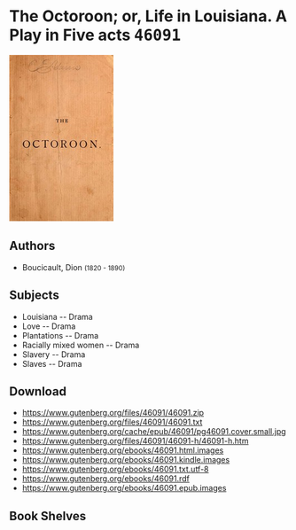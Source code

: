 # The Octoroon; or, Life in Louisiana. A Play in Five acts <kbd>46091</kbd>

![](./cover.medium.jpg "")

## Authors


 - Boucicault, Dion <small>(1820 - 1890)</small>

## Subjects


 - Louisiana -- Drama
 - Love -- Drama
 - Plantations -- Drama
 - Racially mixed women -- Drama
 - Slavery -- Drama
 - Slaves -- Drama

## Download


 - https://www.gutenberg.org/files/46091/46091.zip
 - https://www.gutenberg.org/files/46091/46091.txt
 - https://www.gutenberg.org/cache/epub/46091/pg46091.cover.small.jpg
 - https://www.gutenberg.org/files/46091/46091-h/46091-h.htm
 - https://www.gutenberg.org/ebooks/46091.html.images
 - https://www.gutenberg.org/ebooks/46091.kindle.images
 - https://www.gutenberg.org/ebooks/46091.txt.utf-8
 - https://www.gutenberg.org/ebooks/46091.rdf
 - https://www.gutenberg.org/ebooks/46091.epub.images

## Book Shelves


